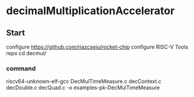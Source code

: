 # decimalMultiplicationAccelerator
## Start
configure https://github.com/riazcseiu/rocket-chip
configure RISC-V Tools repo
cd decmul/



### command
  riscv64-unknown-elf-gcc DecMulTimeMeasure.c decContext.c decDouble.c decQuad.c -o examples-pk-DecMulTimeMeasure
  
